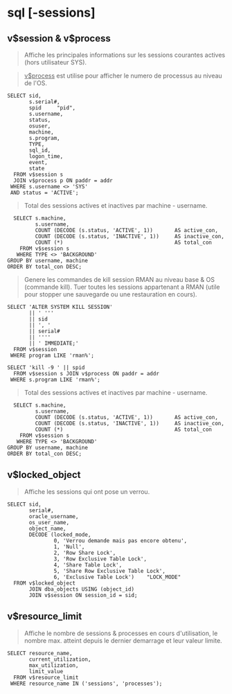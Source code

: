 # sql [-sessions]

## v\$session & v\$process

> Affiche les principales informations sur les sessions courantes actives (hors utilisateur SYS).

> <u>v$process</u> est utilise pour afficher le numero de processus au niveau de l'OS.

```
SELECT sid,
       s.serial#,
       spid     "pid",
       s.username,
       status,
       osuser,
       machine,
       s.program,
       TYPE,
       sql_id,
       logon_time,
       event,
       state
  FROM v$session s
  JOIN v$process p ON paddr = addr
 WHERE s.username <> 'SYS'
 AND status = 'ACTIVE';
```

> Total des sessions actives et inactives par machine - username.

```
  SELECT s.machine,
         s.username,
         COUNT (DECODE (s.status, 'ACTIVE', 1))       AS active_con,
         COUNT (DECODE (s.status, 'INACTIVE', 1))     AS inactive_con,
         COUNT (*)                                    AS total_con
    FROM v$session s
   WHERE TYPE <> 'BACKGROUND'
GROUP BY username, machine
ORDER BY total_con DESC;
```

> Genere les commandes de kill session RMAN au niveau base & OS (commande kill). Tuer toutes les sessions appartenant a RMAN (utile pour stopper une sauvegarde ou une restauration en cours).

```
SELECT 'ALTER SYSTEM KILL SESSION'
       || ' '''
       || sid
       || ', '
       || serial#
       || ''''
       || ' IMMEDIATE;'
  FROM v$session
 WHERE program LIKE 'rman%';
```

```
SELECT 'kill -9 ' || spid
  FROM v$session s JOIN v$process ON paddr = addr
 WHERE s.program LIKE 'rman%';
```

> Total des sessions actives et inactives par machine - username.

```
  SELECT s.machine,
         s.username,
         COUNT (DECODE (s.status, 'ACTIVE', 1))       AS active_con,
         COUNT (DECODE (s.status, 'INACTIVE', 1))     AS inactive_con,
         COUNT (*)                                    AS total_con
    FROM v$session s
   WHERE TYPE <> 'BACKGROUND'
GROUP BY username, machine
ORDER BY total_con DESC;
```

## v$locked_object

> Affiche les sessions qui ont pose un verrou.

```
SELECT sid,
       serial#,
       oracle_username,
       os_user_name,
       object_name,
       DECODE (locked_mode,
               0, 'Verrou demande mais pas encore obtenu',
               1, 'Null',
               2, 'Row Share Lock',
               3, 'Row Exclusive Table Lock',
               4, 'Share Table Lock',
               5, 'Share Row Exclusive Table Lock',
               6, 'Exclusive Table Lock')    "LOCK_MODE"
  FROM v$locked_object
       JOIN dba_objects USING (object_id)
       JOIN v$session ON session_id = sid;
```

## v$resource_limit

> Affiche le nombre de sessions & processes en cours d'utilisation, le nombre max. atteint depuis le dernier demarrage et leur valeur limite.

```
SELECT resource_name,
       current_utilization,
       max_utilization,
       limit_value
  FROM v$resource_limit
 WHERE resource_name IN ('sessions', 'processes');
```